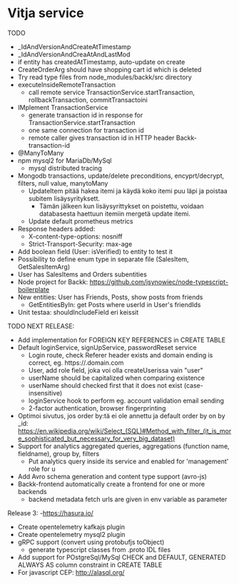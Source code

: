 # Vitja service

TODO
- _IdAndVersionAndCreateAtTimestamp
- _IdAndVersionAndCreaAtAndLastMod
- if entity has createdAtTimestamp, auto-update on create
- CreateOrderArg should have shopping cart id which is deleted
- Try read type files from node_modules/backk/src directory
- executeInsideRemoteTransaction
  - call remote service TransactionService.startTransaction, rollbackTransaction, commitTransactoini
- IMplement TransactionService
  - generate transaction id in response for TransactionService.startTransaction
  - one same connection for transaction id
  - remote caller gives transaction id in HTTP header Backk-transaction-id
- @ManyToMany
- npm mysql2 for MariaDb/MySql
  - mysql distributed tracing
- Mongodb transactions, update/delete preconditions, encyprt/decrypt, filters, null value, manytoMany
  - UpdateItem pitää hakea itemi ja käydä koko itemi puu läpi ja poistaa subitem lisäysyrityksett.
    - Tämän jälkeen kun lisäysyrittykset on poistettu, voidaan databasesta haettuun itemiin mergetä update itemi.
  - Update default prometheus metrics
- Response headers added:
  - X-content-type-options: nosniff
  - Strict-Transport-Security: max-age 
- Add boolean field (User: isVerified) to entity to test it
- Possibility to define enum type in separate file (SalesItem, GetSalesItemArg)
- User has SalesItems and Orders subentities
 - Node project for Backk: https://github.com/jsynowiec/node-typescript-boilerplate
- New entities: User has Friends, Posts, show posts from friends
  - GetEntitiesByIn: get Posts where userId in User's friendIds
- Unit testaa: shouldIncludeField eri keissit

TODO NEXT RELEASE:
- Add implementation for FOREIGN KEY REFERENCES in CREATE TABLE
- Default loginService, signUpService, passwordReset service
    - Login route, check Referer header exists and domain ending is correct, eg. https://<something>.domain.com
    - User, add role field, joka voi olla createUserissa vain "user"
    - userName should be capitalized when comparing existence
    - userName should checked first that it does not exist (case-insensitive)
    - loginService hook to perform eg. account validation email sending
    - 2-factor authentication, browser fingerprinting
- Optimoi sivutus, jos order by:tä ei ole annettu ja default order by on by _id:
    https://en.wikipedia.org/wiki/Select_(SQL)#Method_with_filter_(it_is_more_sophisticated_but_necessary_for_very_big_dataset)
- Support for analytics aggregated queries, aggregations (function name, fieldname), group by, filters
    - Put analytics query inside its service and enabled for 'management' role for u
- Add Avro schema generation and content type support (avro-js)
- Backk-frontend automatically create a frontend for one or more backends
  - backend metadata fetch urls are given in env variable as parameter

Release 3:
  -https://hasura.io/
- Create opentelemetry kafkajs plugin
- Create opentelemetry mysql2 plugin
- gRPC support (convert using protobufjs toObject)
  - generate typescript classes from .proto IDL files
- Add support for POstgreSql/MySql CHECK and DEFAULT, GENERATED ALWAYS AS column constraint in CREATE TABLE
- For javascript CEP: http://alasql.org/
